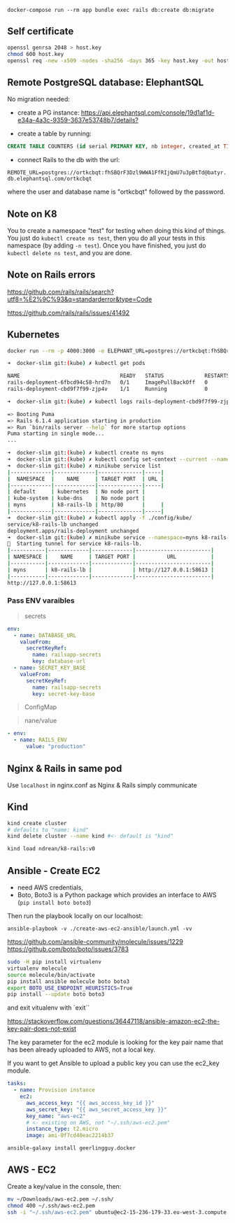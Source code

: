 `docker-compose run --rm app bundle exec rails db:create db:migrate`

## Self certificate

```sh
openssl genrsa 2048 > host.key
chmod 600 host.key
openssl req -new -x509 -nodes -sha256 -days 365 -key host.key -out host.cert
```

## Remote PostgreSQL database: ElephantSQL

No migration needed:

- create a PG instance:
  <https://api.elephantsql.com/console/19d1af1d-e34a-4a3c-9359-3637e53748b7/details?>

- create a table by running:

```sql
CREATE TABLE COUNTERS (id serial PRIMARY KEY, nb integer, created_at TIMESTAMP, updated_at TIMESTAMP);
```

- connect Rails to the db with the url:

`REMOTE_URL=postgres://ortkcbqt:fhSBQrF3Dzl9WWA1FfRIjQmU7u3pBtTd@batyr.db.elephantsql.com/ortkcbqt`

where the user and database name is "ortkcbqt" followed by the password.

## Note on K8

You to create a namespace "test" for testing when doing this kind of things. You just do `kubectl create ns test`, then you do all your tests in this namespace (by adding `-n test`). Once you have finished, you just do `kubectl delete ns test`, and you are done.

## Note on Rails errors

<https://github.com/rails/rails/search?utf8=%E2%9C%93&q=standarderror&type=Code>

<https://github.com/rails/rails/issues/41492>

## Kubernetes

```sh
docker run --rm -p 4000:3000 -e ELEPHANT_URL=postgres://ortkcbqt:fhSBQrF3Dzl9WWA1FfRIjQmU7u3pBtTd@batyr.db.elephantsql.com/ortkcbqt -e RAILS_ENV=production -e NODE_ENV=production  ndrean/k8-rails:latest  bundle exec rails s -p 3000 -b 0.0.0.0
```

```sh
➜  docker-slim git:(kube) ✗ kubectl get pods

NAME                                READY   STATUS             RESTARTS   AGE
rails-deployment-6fbcd94c58-hrd7n   0/1     ImagePullBackOff   0          56m
rails-deployment-cbd9f7f99-zjp4v    1/1     Running            0          102m

➜  docker-slim git:(kube) ✗ kubectl logs rails-deployment-cbd9f7f99-zjp4v -f

=> Booting Puma
=> Rails 6.1.4 application starting in production
=> Run `bin/rails server --help` for more startup options
Puma starting in single mode...
...
```

```sh
➜  docker-slim git:(kube) ✗ kubectl create ns myns
➜  docker-slim git:(kube) ✗ kubectl config set-context --current --namespace=myns
➜  docker-slim git:(kube) ✗ minikube service list
|-------------|-------------|--------------|-----|
|  NAMESPACE  |    NAME     | TARGET PORT  | URL |
|-------------|-------------|--------------|-----|
| default     | kubernetes  | No node port |
| kube-system | kube-dns    | No node port |
| myns        | k8-rails-lb | http/80      |     |
|-------------|-------------|--------------|-----|
➜  docker-slim git:(kube) ✗ kubectl apply -f ./config/kube/
service/k8-rails-lb unchanged
deployment.apps/rails-deployment unchanged
➜  docker-slim git:(kube) ✗ minikube service --namespace=myns k8-rails-lb --url
🏃  Starting tunnel for service k8-rails-lb.
|-----------|-------------|-------------|------------------------|
| NAMESPACE |    NAME     | TARGET PORT |          URL           |
|-----------|-------------|-------------|------------------------|
| myns      | k8-rails-lb |             | http://127.0.0.1:58613 |
|-----------|-------------|-------------|------------------------|
http://127.0.0.1:58613
```

### Pass ENV varaibles

> secrets

```yml
env:
  - name: DATABASE_URL
    valueFrom:
      secretKeyRef:
        name: railsapp-secrets
        key: database-url
  - name: SECRET_KEY_BASE
    valueFrom:
      secretKeyRef:
        name: railsapp-secrets
        key: secret-key-base
```

> ConfigMap

> nane/value

```yml
- env:
  - name: RAILS_ENV
      value: "production"
```

## Nginx & Rails in same pod

Use `localhost` in nginx.conf as Nginx & Rails simply communicate

## Kind

```sh
kind create cluster
# defaults to "name: kind"
kind delete cluster --name kind #<- default is "kind"

kind load ndrean/k8-rails:v0
```

## Ansible - Create EC2

- need AWS credentials,
- Boto, Boto3 is a Python package which provides an interface to AWS (`pip install boto boto3`)

Then run the playbook locally on our localhost:

`ansible-playbook -v ./create-aws-ec2-ansible/launch.yml -vv`

<https://github.com/ansible-community/molecule/issues/1229>
<https://github.com/boto/boto/issues/3783>

```sh
sudo -H pip install virtualenv
virtualenv molecule
source molecule/bin/activate
pip install ansible molecule boto boto3
export BOTO_USE_ENDPOINT_HEURISTICS=True
pip install --update boto boto3
```

and exit vitualenv with `exit``

<https://stackoverflow.com/questions/36447118/ansible-amazon-ec2-the-key-pair-does-not-exist>

The key parameter for the ec2 module is looking for the key pair name that has been already uploaded to AWS, not a local key.

If you want to get Ansible to upload a public key you can use the ec2_key module.

```yml
tasks:
  - name: Provision instance
    ec2:
      aws_access_key: "{{ aws_access_key_id }}"
      aws_secret_key: "{{ aws_secret_access_key }}"
      key_name: "aws-ec2"
      # <- existing on AWS, not "~/.ssh/aws-ec2.pem"
      instance_type: t2.micro
      image: ami-0f7cd40eac2214b37
```

`ansible-galaxy install geerlingguy.docker `

## AWS - EC2

Create a key/value in the console, then:

```sh
mv ~/Downloads/aws-ec2.pem ~/.ssh/
chmod 400 ~/.ssh/aws-ec2.pem
ssh -i "~/.ssh/aws-ec2.pem" ubuntu@ec2-15-236-179-33.eu-west-3.compute.amazonaws.com
```
